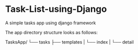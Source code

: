 # Task-List-using-Django
A simple tasks app using django framework

The app directory structure looks as follows:

TasksApp/
└── tasks
    ├── templates
    |    └── index
    |   └── detail
    
